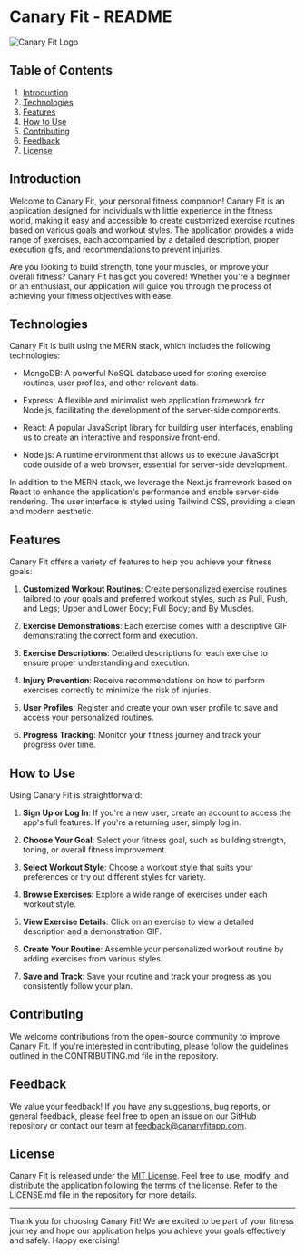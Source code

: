 # Canary Fit - README

![Canary Fit Logo](https://i.ibb.co/r3Gsjzc/Logo-insta-removebg-preview.png)

## Table of Contents

1. [Introduction](#introduction)
2. [Technologies](#technologies)
3. [Features](#features)
4. [How to Use](#how-to-use)
5. [Contributing](#contributing)
6. [Feedback](#feedback)
7. [License](#license)

## Introduction

Welcome to Canary Fit, your personal fitness companion! Canary Fit is an application designed for individuals with little experience in the fitness world, making it easy and accessible to create customized exercise routines based on various goals and workout styles. The application provides a wide range of exercises, each accompanied by a detailed description, proper execution gifs, and recommendations to prevent injuries.

Are you looking to build strength, tone your muscles, or improve your overall fitness? Canary Fit has got you covered! Whether you're a beginner or an enthusiast, our application will guide you through the process of achieving your fitness objectives with ease.

## Technologies

Canary Fit is built using the MERN stack, which includes the following technologies:

- MongoDB: A powerful NoSQL database used for storing exercise routines, user profiles, and other relevant data.

- Express: A flexible and minimalist web application framework for Node.js, facilitating the development of the server-side components.

- React: A popular JavaScript library for building user interfaces, enabling us to create an interactive and responsive front-end.

- Node.js: A runtime environment that allows us to execute JavaScript code outside of a web browser, essential for server-side development.

In addition to the MERN stack, we leverage the Next.js framework based on React to enhance the application's performance and enable server-side rendering. The user interface is styled using Tailwind CSS, providing a clean and modern aesthetic.


## Features

Canary Fit offers a variety of features to help you achieve your fitness goals:

1. **Customized Workout Routines**: Create personalized exercise routines tailored to your goals and preferred workout styles, such as Pull, Push, and Legs; Upper and Lower Body; Full Body; and By Muscles.

2. **Exercise Demonstrations**: Each exercise comes with a descriptive GIF demonstrating the correct form and execution.

3. **Exercise Descriptions**: Detailed descriptions for each exercise to ensure proper understanding and execution.

4. **Injury Prevention**: Receive recommendations on how to perform exercises correctly to minimize the risk of injuries.

5. **User Profiles**: Register and create your own user profile to save and access your personalized routines.

6. **Progress Tracking**: Monitor your fitness journey and track your progress over time.

## How to Use

Using Canary Fit is straightforward:

1. **Sign Up or Log In**: If you're a new user, create an account to access the app's full features. If you're a returning user, simply log in.

2. **Choose Your Goal**: Select your fitness goal, such as building strength, toning, or overall fitness improvement.

3. **Select Workout Style**: Choose a workout style that suits your preferences or try out different styles for variety.

4. **Browse Exercises**: Explore a wide range of exercises under each workout style.

5. **View Exercise Details**: Click on an exercise to view a detailed description and a demonstration GIF.

6. **Create Your Routine**: Assemble your personalized workout routine by adding exercises from various styles.

7. **Save and Track**: Save your routine and track your progress as you consistently follow your plan.

## Contributing

We welcome contributions from the open-source community to improve Canary Fit. If you're interested in contributing, please follow the guidelines outlined in the CONTRIBUTING.md file in the repository.

## Feedback

We value your feedback! If you have any suggestions, bug reports, or general feedback, please feel free to open an issue on our GitHub repository or contact our team at feedback@canaryfitapp.com.

## License

Canary Fit is released under the [MIT License](https://example.com/canary_fit_license). Feel free to use, modify, and distribute the application following the terms of the license. Refer to the LICENSE.md file in the repository for more details.

---

Thank you for choosing Canary Fit! We are excited to be part of your fitness journey and hope our application helps you achieve your goals effectively and safely. Happy exercising!
